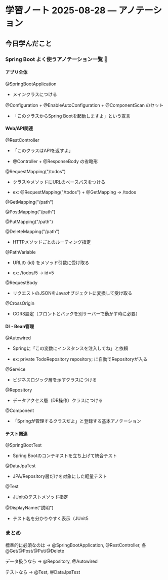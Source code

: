 # 学習ノート 2025-08-28 — アノテーション

## 今日学んだこと
### Spring Boot よく使うアノテーション一覧 📝
#### アプリ全体

@SpringBootApplication

- メインクラスにつける

@Configuration + @EnableAutoConfiguration + @ComponentScan のセット

- 「このクラスからSpring Bootを起動しますよ」という宣言

#### Web/API関連

@RestController

- 「このクラスはAPIを返すよ」

- @Controller + @ResponseBody の省略形

@RequestMapping("/todos")

- クラスやメソッドにURLのベースパスをつける

- ex: @RequestMapping("/todos") + @GetMapping → /todos

@GetMapping("/path")

@PostMapping("/path")

@PutMapping("/path")

@DeleteMapping("/path")

- HTTPメソッドごとのルーティング指定

@PathVariable

- URLの {id} をメソッド引数に受け取る

- ex: /todos/5 → id=5

@RequestBody

- リクエストのJSONをJavaオブジェクトに変換して受け取る

@CrossOrigin

- CORS設定（フロントとバックを別サーバーで動かす時に必要）

#### DI・Bean管理

@Autowired

- Springに「この変数にインスタンスを注入してね」と依頼

- ex: private TodoRepository repository; に自動でRepositoryが入る

@Service

- ビジネスロジック層を示すクラスにつける

@Repository

- データアクセス層（DB操作）クラスにつける

@Component

- 「Springが管理するクラスだよ」と登録する基本アノテーション

#### テスト関連

@SpringBootTest

- Spring Bootのコンテキストを立ち上げて統合テスト

@DataJpaTest

- JPA/Repository層だけを対象にした軽量テスト

@Test

- JUnitのテストメソッド指定

@DisplayName("説明")

- テスト名を分かりやすく表示（JUnit5

### まとめ

標準的に必須なのは → @SpringBootApplication, @RestController, 各 @Get/@Post/@Put/@Delete

データ扱うなら → @Repository, @Autowired

テストなら → @Test, @DataJpaTest

